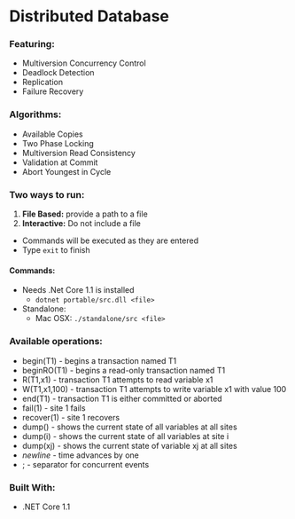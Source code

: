 # Distributed Database

### Featuring:
* Multiversion Concurrency Control
* Deadlock Detection
* Replication
* Failure Recovery

### Algorithms:
* Available Copies
* Two Phase Locking
* Multiversion Read Consistency
* Validation at Commit
* Abort Youngest in Cycle

### Two ways to run:
1. __File Based:__ provide a path to a file
2. __Interactive:__ Do not include a file
  * Commands will be executed as they are entered
  * Type `exit` to finish

#### Commands:
* Needs .Net Core 1.1 is installed
  * `dotnet portable/src.dll <file>`
* Standalone:
  * Mac OSX: `./standalone/src <file>`

### Available operations:
* begin(T1) - begins a transaction named T1
* beginRO(T1) - begins a read-only transaction named T1
* R(T1,x1) - transaction T1 attempts to read variable x1
* W(T1,x1,100) - transaction T1 attempts to write variable x1 with value 100
* end(T1) - transaction T1 is either committed or aborted
* fail(1) - site 1 fails
* recover(1) - site 1 recovers
* dump() - shows the current state of all variables at all sites
* dump(i) - shows the current state of all variables at site i
* dump(xj) - shows the current state of variable xj at all sites
* _newline_ - time advances by one
* ; - separator for concurrent events

### Built With:
* .NET Core 1.1